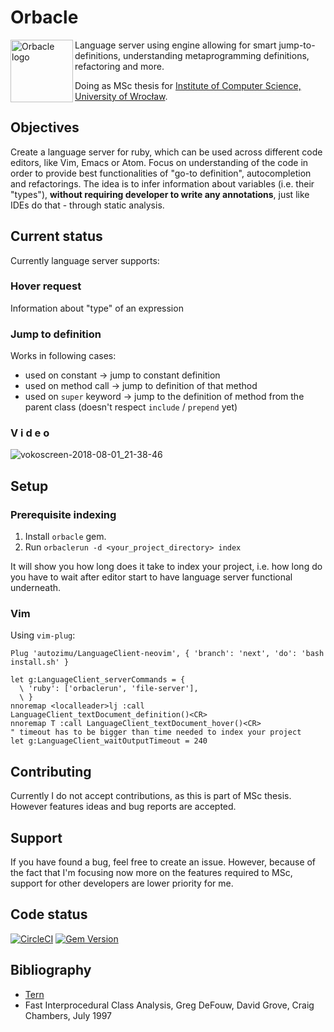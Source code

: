 # Orbacle

<img src="http://swistak35.com/img/orbacle-logo.png" alt="Orbacle logo" width="100px" align="left" />

Language server using engine allowing for smart jump-to-definitions, understanding metaprogramming definitions, refactoring and more.

Doing as MSc thesis for [Institute of Computer Science, University of Wrocław](http://ii.uni.wroc.pl).

## Objectives

Create a language server for ruby, which can be used across different code editors, like Vim, Emacs or Atom. Focus on understanding of the code in order to provide best functionalities of "go-to definition", autocompletion and refactorings. The idea is to infer information about variables (i.e. their "types"), **without requiring developer to write any annotations**, just like IDEs do that - through static analysis.

## Current status

Currently language server supports:

### Hover request

Information about "type" of an expression


### Jump to definition

Works in following cases:
* used on constant -> jump to constant definition
* used on method call -> jump to definition of that method
* used on `super` keyword -> jump to the definition of method from the parent class (doesn't respect `include` / `prepend` yet)


### V i d e o


![vokoscreen-2018-08-01_21-38-46](https://user-images.githubusercontent.com/332289/43544509-6b240d06-95d3-11e8-81e8-fe03b2c1cf6f.gif)


## Setup

### Prerequisite indexing

1. Install `orbacle` gem.
2. Run `orbaclerun -d <your_project_directory> index`

It will show you how long does it take to index your project, i.e. how long do you have to wait after editor start to have language server functional underneath.

### Vim

Using `vim-plug`:

```
Plug 'autozimu/LanguageClient-neovim', { 'branch': 'next', 'do': 'bash install.sh' }

let g:LanguageClient_serverCommands = {
  \ 'ruby': ['orbaclerun', 'file-server'],
  \ }
nnoremap <localleader>lj :call LanguageClient_textDocument_definition()<CR>
nnoremap T :call LanguageClient_textDocument_hover()<CR>
" timeout has to be bigger than time needed to index your project
let g:LanguageClient_waitOutputTimeout = 240
```

## Contributing

Currently I do not accept contributions, as this is part of MSc thesis. However features ideas and bug reports are accepted.

## Support

If you have found a bug, feel free to create an issue. However, because of the fact that I'm focusing now more on the features required to MSc, support for other developers are lower priority for me.

## Code status

[![CircleCI](https://circleci.com/gh/swistak35/orbacle/tree/master.svg?style=svg)](https://circleci.com/gh/swistak35/orbacle/tree/master)
[![Gem Version](https://badge.fury.io/rb/orbacle.svg)](https://badge.fury.io/rb/orbacle)

## Bibliography

* [Tern](http://marijnhaverbeke.nl/blog/tern.html)
* Fast Interprocedural Class Analysis, Greg DeFouw, David Grove, Craig Chambers, July 1997
